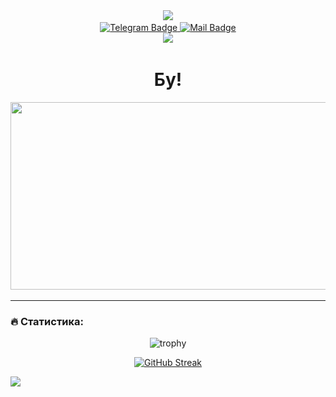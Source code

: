 <div id="header" align="center">
  <img src="https://media.giphy.com/media/v1.Y2lkPTc5MGI3NjExMmpjNWRtdmZkemNrMmM2em1ubHh4NTAxODd0dGtyNHBhd21lcG1rdiZlcD12MV9pbnRlcm5hbF9naWZfYnlfaWQmY3Q9cw/WFZvB7VIXBgiz3oDXE/giphy.gif" width="180"/>
  <div id="badges" align="center">
  <a href="https://t.me/SMYTAX">
    <img src="https://img.shields.io/badge/Telegram-blue?logo=telegram&logoColor=white&style=plastic" alt="Telegram Badge"/>
  </a>
    <a href="mailto:suchkow@icloud.com">
    <img src="https://img.shields.io/badge/📧 Send Mail-blue?logo=mail&logoColor=white&style=plastic" alt="Mail Badge"/>
  </a>
  </div>

  <img src="https://komarev.com/ghpvc/?username=Odiosus&color=grey&style=plastic"/>
  <h1>
    Бу!
  </h1>
</div>
<div align="center">
  <img src="https://media.giphy.com/media/dWesBcTLavkZuG35MI/giphy.gif" width="600" height="300"/>
</div>

---

[//]: # (### :man_technologist: Обо мне:)

[//]: # ()
[//]: # (:snake: Python-разработчик.)

[//]: # ()
[//]: # (- :telescope: Мне интересно заниматься разработкой на Python и не только.)

[//]: # ()
[//]: # (- :zap: В свободное время читаю тематические статьи и телеграм-каналы.)

[//]: # ()
[//]: # (- :floppy_disk: В прошлом: консультант по налогам и сборам.)

[//]: # ()
[//]: # (- :mailbox: Связаться со)

[//]: # (  мной: [![Telegram Badge]&#40;https://img.shields.io/badge/Telegram-blue?logo=telegram&logoColor=white&style=plastic&#41;]&#40;https://t.me/SMYTAX&#41;)

[//]: # ()
[//]: # (---)

[//]: # ()
[//]: # (### :hammer_and_wrench: Языки и инструменты:)

[//]: # ()
[//]: # (<div>)

[//]: # (  <img src="https://github.com/devicons/devicon/blob/master/icons/python/python-original-wordmark.svg" title="Python" alt="Python" width="40" height="40"/>&nbsp;)

[//]: # (  <img src="https://github.com/devicons/devicon/blob/master/icons/django/django-plain-wordmark.svg" title="django" alt="django" width="40" height="40"/>&nbsp;  )

[//]: # (  <img src="https://github.com/devicons/devicon/blob/master/icons/djangorest/djangorest-original-wordmark.svg" title="djangorest" alt="djangorest" width="40" height="40"/>&nbsp;)

[//]: # (  <img src="https://github.com/devicons/devicon/blob/master/icons/postgresql/postgresql-original-wordmark.svg" title="postgresql" alt="postgresql" width="40" height="40"/>&nbsp;)

[//]: # (  <img src="https://github.com/devicons/devicon/blob/master/icons/sqlite/sqlite-original-wordmark.svg" title="sqlite" alt="sqlite" width="40" height="40"/>&nbsp;)

[//]: # (    <img src="https://github.com/devicons/devicon/blob/master/icons/docker/docker-original-wordmark.svg" title="docker" alt="docker" width="40" height="40"/>&nbsp;)

[//]: # (  <img src="https://github.com/devicons/devicon/blob/master/icons/redis/redis-original-wordmark.svg" title="redis" alt="redis" width="40" height="40"/>&nbsp;)

[//]: # (  <img src="https://github.com/devicons/devicon/blob/master/icons/postman/postman-original-wordmark.svg" title="postman" alt="postman" width="40" height="40"/>&nbsp;)

[//]: # (  <img src="https://github.com/devicons/devicon/blob/master/icons/linux/linux-original.svg" title="linux" alt="linux" width="40" height="40"/>&nbsp;)

[//]: # (  <img src="https://github.com/devicons/devicon/blob/master/icons/ubuntu/ubuntu-original-wordmark.svg" title="ubuntu" alt="ubuntu" width="40" height="40"/>&nbsp;)

[//]: # (  <img src="https://github.com/devicons/devicon/blob/master/icons/pycharm/pycharm-original.svg" title="pycharm" alt="pycharm" width="40" height="40"/>&nbsp;)

[//]: # (  <img src="https://github.com/devicons/devicon/blob/master/icons/vscode/vscode-original-wordmark.svg" title="vscode" alt="vscode" width="40" height="40"/>&nbsp;)

[//]: # (  <img src="https://github.com/devicons/devicon/blob/master/icons/github/github-original-wordmark.svg" title="github" alt="github" width="40" height="40"/>&nbsp;)

[//]: # (</div>)

[//]: # ()
[//]: # (---)

### :fire: Статистика:

<div align="center">

![trophy](https://github-profile-trophy.vercel.app/?username=Odiosus&rank=-?&theme=onedark&no-bg=true&no-frame=true)

[![GitHub Streak](https://streak-stats.demolab.com?user=Odiosus&theme=dark&locale=ru)](https://git.io/streak-stats)

[//]: # ([![Top Langs]&#40;https://github-readme-stats.vercel.app/api/top-langs/?username=Odiosus&layout=compact&theme=vision-friendly-dark&langs_count=6&#41;]&#40;https://github.com/anuraghazra/github-readme-stats&#41;)

</div>

![](https://hit.yhype.me/github/profile?user_id=96449353)
